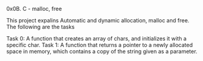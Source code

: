 0x0B. C - malloc, free

This project expalins Automatic and dynamic allocation, malloc and free.
The following are the tasks

Task 0: A  function that creates an array of chars, and initializes it with a specific char.
Task 1: A function that returns a pointer to a newly allocated space in memory, which contains a copy of the string given as a parameter.
